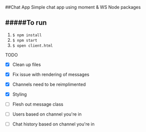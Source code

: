 ##Chat App
Simple chat app using moment & WS Node packages

#####To run
  ---
1. ```$ npm install```
2. ```$ npm start```
3. ```$ open client.html```

TODO 
* [x] Clean up files
* [x] Fix issue with rendering of messages
* [x] Channels need to be reimplimented
* [x] Styling
* [ ] Flesh out message class
* [ ] Users based on channel you're in
* [ ] Chat history based on channel you're in

